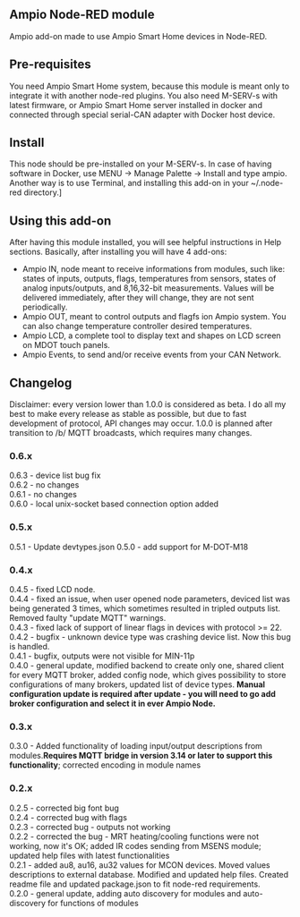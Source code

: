 ## Ampio Node-RED module
Ampio add-on made to use Ampio Smart Home devices in Node-RED.

## Pre-requisites
You need Ampio Smart Home system, because this module is meant only to integrate it with another node-red plugins.
You also need M-SERV-s with latest firmware, or Ampio Smart Home server installed in docker and connected through special serial-CAN adapter with Docker host device.

## Install
This node should be pre-installed on your M-SERV-s. In case of having software in Docker, use MENU -> Manage Palette -> Install and type ampio. Another way is to use Terminal, and installing this add-on in your ~/.node-red directory.]

## Using this add-on
After having this module installed, you will see helpful instructions in Help sections.
Basically, after installing you will have 4 add-ons:
- Ampio IN, node meant to receive informations from modules, such like: states of inputs, outputs, flags, temperatures from sensors, states of analog inputs/outputs, and 8,16,32-bit measurements. Values will be delivered immediately, after they will change, they are not sent periodically.
- Ampio OUT, meant to control outputs and flagfs ion Ampio system. You can also change temperature controller desired temperatures.
- Ampio LCD, a complete tool to display text and shapes on LCD screen on MDOT touch panels.
- Ampio Events, to send and/or receive events from your CAN Network.

## Changelog
Disclaimer: every version lower than 1.0.0 is considered as beta. I do all my best to make every release as stable as possible, but due to fast development of protocol, API changes may occur. 1.0.0 is planned after transition to /b/ MQTT broadcasts, which requires many changes.

### 0.6.x
0.6.3 - device list bug fix<br>
0.6.2 - no changes<br>
0.6.1 - no changes<br>
0.6.0 - local unix-socket based connection option added

### 0.5.x
0.5.1 - Update devtypes.json
0.5.0 - add support for M-DOT-M18

### 0.4.x
0.4.5 - fixed LCD node.<br>
0.4.4 - fixed an issue, when user opened node parameters, deviced list was being generated 3 times, which sometimes resulted in tripled outputs list. Removed faulty "update MQTT" warnings.<br>
0.4.3 - fixed lack of support of linear flags in devices with protocol >= 22. <br>
0.4.2 - bugfix - unknown device type was crashing device list. Now this bug is handled. <br>
0.4.1 - bugfix, outputs were not visible for MIN-11p <br>
0.4.0 - general update, modified backend to create only one, shared client for every MQTT broker, added config node, which gives possibility to store configurations of many brokers, updated list of device types. **Manual configuration update is required after update - you will need to go add broker configuration and select it in ever Ampio Node.** <br>


### 0.3.x
0.3.0 - Added functionality of loading input/output descriptions from modules.**Requires MQTT bridge in version 3.14 or later to support this functionality**; corrected encoding in module names<br>

### 0.2.x
0.2.5 - corrected big font bug<br>
0.2.4 - corrected bug with flags<br>
0.2.3 - corrected bug - outputs not working<br>
0.2.2 - corrected the bug - MRT heating/cooling functions were not working, now it's OK; added IR codes sending from MSENS module; updated help files with latest functionalities<br>
0.2.1 - added au8, au16, au32 values for MCON devices. Moved values descriptions to external database. Modified and updated help files. Created readme file and updated package.json to fit node-red requirements.<br>
0.2.0 - general update, adding auto discovery for modules and auto-discovery for functions of modules
